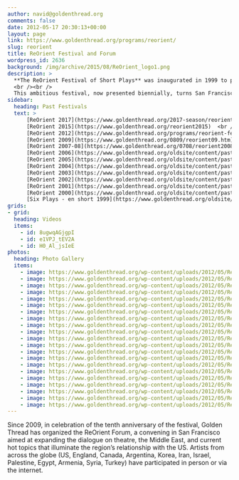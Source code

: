 ```yaml
---
author: navid@goldenthread.org
comments: false
date: 2012-05-17 20:30:13+00:00
layout: page
link: https://www.goldenthread.org/programs/reorient/
slug: reorient
title: ReOrient Festival and Forum
wordpress_id: 2636
background: /img/archive/2015/08/ReOrient_logo1.png
description: >
  **The ReOrient Festival of Short Plays** was inaugurated in 1999 to present alternative perspectives of the Middle East and to showcase the multiplicity of stories, voices and styles from the region, and has since becomes Golden Thread’s most recognized and celebrated program. 
  <br /><br />
  This ambitious festival, now presented biennially, turns San Francisco into a mecca for innovative, spirited, and thought-provoking theatre from and about the Middle East. ReOrient welcomes artists who challenge the dominant depictions of the Middle East and audiences who seek unconventional and provocative programming. It has served as a springboard for the careers of top Middle Eastern-American playwrights such as Yussef El Guindi and Betty Shamieh, and has introduced Bay Area audiences to significant and rarely-produced dramatic works from the Middle East by authors such as Sadegh Hedayat, Fatma Gallaire, and Tawfiq Al-Hakim. Alongside Middle Eastern voices, ReOrient also features the work of non-Middle Eastern playwrights, and has included premieres by distinguished American playwrights such as Naomi Wallace, Eric Ehn and Israel Horovitz.
sidebar: 
  heading: Past Festivals
  text: >
      [ReOrient 2017](https://www.goldenthread.org/2017-season/reorient2017)<br />
      [ReOrient 2015](https://www.goldenthread.org/reorient2015)  <br />
      [ReOrient 2012](https://www.goldenthread.org/programs/reorient-festival-2012/)  <br />
      [ReOrient 2009](https://www.goldenthread.org/0809/reorient09.htm)  <br />
      [ReOrient 2007-08](https://www.goldenthread.org/0708/reorient2008.htm)  <br />
      [ReOrient 2006](https://www.goldenthread.org/oldsite/content/past_prod_reo_06.html)  <br />
      [ReOrient 2005](https://www.goldenthread.org/oldsite/content/past_prod_reo_05.html)  <br />
      [ReOrient 2004](https://www.goldenthread.org/oldsite/content/past_prod_reo_04.html)  <br />
      [ReOrient 2003](https://www.goldenthread.org/oldsite/content/past_prod_reo_03.html)  <br />
      [ReOrient 2002](https://www.goldenthread.org/oldsite/content/past_prod_reo_02.html)  <br />
      [ReOrient 2001](https://www.goldenthread.org/oldsite/content/past_prod_reo_01.html)  <br />
      [ReOrient 2000](https://www.goldenthread.org/oldsite/content/past_prod_reo.html)  <br />
      [Six Plays - en short 1999](https://www.goldenthread.org/oldsite/content/past_prod_spes.html)
grids: 
- grid: 
  heading: Videos
  items: 
    - id: 8ugwqAGjgpI
    - id: e1VPJ_tEV2A
    - id: H0_Al_jsIeE
photos:
  heading: Photo Gallery
  items:
    - image: https://www.goldenthread.org/wp-content/uploads/2012/05/ReOrient2015-6.jpg
    - image: https://www.goldenthread.org/wp-content/uploads/2012/05/ReOrient2015-5.jpg
    - image: https://www.goldenthread.org/wp-content/uploads/2012/05/ReOrient2015-1.jpg
    - image: https://www.goldenthread.org/wp-content/uploads/2012/05/ReOrient2012-4.jpg
    - image: https://www.goldenthread.org/wp-content/uploads/2012/05/ReOrient2012-3.jpg
    - image: https://www.goldenthread.org/wp-content/uploads/2012/05/ReOrient2012-1.jpg
    - image: https://www.goldenthread.org/wp-content/uploads/2012/05/ReOrient2009-5.jpg
    - image: https://www.goldenthread.org/wp-content/uploads/2012/05/ReOrient2009-4.jpg
    - image: https://www.goldenthread.org/wp-content/uploads/2012/05/ReOrient2009-1.jpg
    - image: https://www.goldenthread.org/wp-content/uploads/2012/05/ReOrient2008-2.jpg
    - image: https://www.goldenthread.org/wp-content/uploads/2012/05/ReOrient2008-1.jpg
    - image: https://www.goldenthread.org/wp-content/uploads/2012/05/ReOrient2005-3.jpg
    - image: https://www.goldenthread.org/wp-content/uploads/2012/05/ReOrient2005-1.jpg
    - image: https://www.goldenthread.org/wp-content/uploads/2012/05/ReOrient2003-4.jpg
    - image: https://www.goldenthread.org/wp-content/uploads/2012/05/ReOrient2003-3.jpg
    - image: https://www.goldenthread.org/wp-content/uploads/2012/05/ReOrient2003-1.jpg
    - image: https://www.goldenthread.org/wp-content/uploads/2012/05/ReOrient2002.jpg
    - image: https://www.goldenthread.org/wp-content/uploads/2012/05/ReOrient2001.jpg
    - image: https://www.goldenthread.org/wp-content/uploads/2012/05/ReOrient2000-2.jpg
    - image: https://www.goldenthread.org/wp-content/uploads/2012/05/ReOrient2000-1.jpg
    - image: https://www.goldenthread.org/wp-content/uploads/2012/05/ReOrient1999.jpg
---
```


Since 2009, in celebration of the tenth anniversary of the festival, Golden Thread has organized the ReOrient Forum, a convening in San Francisco aimed at expanding the dialogue on theatre, the Middle East, and current hot topics that illuminate the region’s relationship with the US. Artists from across the globe (US, England, Canada, Argentina, Korea, Iran, Israel, Palestine, Egypt, Armenia, Syria, Turkey) have participated in person or via the internet.

